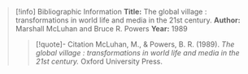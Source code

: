 >[!info] Bibliographic Information
>**Title:** The global village : transformations in world life and media in the 21st century.
>**Author:** Marshall McLuhan and Bruce R. Powers
>**Year:** 1989
>>[!quote]- Citation
>>McLuhan, M., & Powers, B. R. (1989). *The global village : transformations in world life and media in the 21st century.* Oxford University Press.
